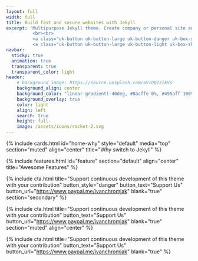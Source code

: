 ```yaml
---
layout: full
width: full
title: Build fast and secure websites with Jekyll
excerpt: 'Multipurpose Jekyll theme. Create company or personal site and host on GitHub for free.
          <br><br>
          <a class="uk-button uk-button-large uk-button-danger uk-box-shadow-medium hvr-up" href="https://github.com/ivanchromjak/jekyll-theme-plus/fork"><span uk-icon="github"></span> Fork on GitHub</a> &nbsp;
          <a class="uk-button uk-button-large uk-button-light uk-box-shadow-medium hvr-up" href="https://github.com/ivanchromjak/jekyll-theme-plus/fork"><span uk-icon="copy"></span> Documentation</a>'
navbar:
  sticky: true
  animation: true
  transparent: true
  transparent_color: light
header:
    # background_image: https://source.unsplash.com/aViOQZzikVs
    background_align: center
    background_color: "linear-gradient(-40deg, #0acffe 0%, #495aff 100%)"
    background_overlay: true
    color: light
    align: left
    search: true
    height: full-
    image: /assets/icons/rocket-2.svg
---
```


{% include cards.html id="home-why" style="default" media="top" section="muted" align="center" title="Why switch to Jekyll" %}

{% include features.html id="feature" section="default" align="center" title="Awesome Features" %}

{% include cta.html title="Support continuous development of this theme with your contribution" button_style="danger" button_text="Support Us" button_url="https://www.paypal.me/ivanchromjak" blank="true" section="secondary" %}

{% include cta.html title="Support continuous development of this theme with your contribution" button_text="Support Us" button_url="https://www.paypal.me/ivanchromjak" blank="true" section="muted" align="center" %}

{% include cta.html title="Support continuous development of this theme with your contribution" button_text="Support Us" button_url="https://www.paypal.me/ivanchromjak" blank="true" %}

<!--

{% include cards.html id="home-right" style="" media="right" section="muted" %}

{% include cards.html id="home-next" style="primary" align="center" section="muted" %}

{% include instagram.html count="8" section="default" %}

background-image: linear-gradient(to right, #0acffe 0%, #495aff 100%);
background-image: linear-gradient(-225deg, #AC32E4 0%, #7918F2 48%, #4801FF 100%);
background-image: linear-gradient(-225deg, #A445B2 0%, #D41872 52%, #FF0066 100%); -->

